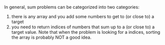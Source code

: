 In general, sum problems can be categorized into two categories: 
1) there is any array and you add some numbers to get to (or close to) a target
2) you need to return indices of numbers that sum up to a (or close to) a target value. Note that when the problem is looking for a indices, sorting the array is probably NOT a good idea.
